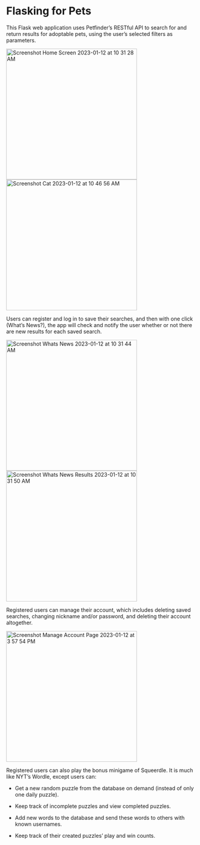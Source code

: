 # Flasking for Pets

This Flask web application uses Petfinder’s RESTful API to search for and return results for adoptable pets, using the user’s selected filters as parameters. 

<img height="350" alt="Screenshot Home Screen 2023-01-12 at 10 31 28 AM" src="https://user-images.githubusercontent.com/84687089/212180345-47c0a320-3b9c-4b18-ba1c-631a5c6fb91c.png"> <img height="350" alt="Screenshot Cat 2023-01-12 at 10 46 56 AM" src="https://user-images.githubusercontent.com/84687089/212180359-e34f93ff-c32f-487d-bcec-7ec13d417e4b.png">

Users can register and log in to save their searches, and then with one click (What’s News?), the app will check and notify the user whether or not there are new results for each saved search. 

<img width="350" alt="Screenshot Whats News 2023-01-12 at 10 31 44 AM" src="https://user-images.githubusercontent.com/84687089/212178536-04a1e014-a65e-42bc-9dc3-f990cf53fc87.png">   <img width="350" alt="Screenshot Whats News Results 2023-01-12 at 10 31 50 AM" src="https://user-images.githubusercontent.com/84687089/212178537-9c1fc5c4-b4fb-4002-8a4d-b64f93e2eac2.png">

Registered users can manage their account, which includes deleting saved searches, changing nickname and/or password, and deleting their account altogether.

<img height="350" alt="Screenshot Manage Account Page 2023-01-12 at 3 57 54 PM" src="https://user-images.githubusercontent.com/84687089/212179988-29116c50-828e-4da0-a75f-933c7b9d1ea9.png">


Registered users can also play the bonus minigame of Squeerdle. It is much like NYT’s Wordle, except users can:

  * Get a new random puzzle from the database on demand (instead of only one daily puzzle).
  
  * Keep track of incomplete puzzles and view completed puzzles.
  
  * Add new words to the database and send these words to others with known usernames.
  
  * Keep track of their created puzzles’ play and win counts. 
